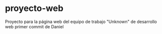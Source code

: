 # proyecto-web
Proyecto para la página web del equipo de trabajo "Unknown" de desarrollo web
primer commit de Daniel
